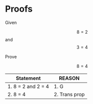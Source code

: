 # Proofs

Given

$$ 8 = 2 $$
and
$$ 3 = 4 $$

Prove

$$ 8 = 4 $$

| Statement         |REASON         |
|-------            |---            |
|1. 8 = 2 and 2 = 4 | 1. G          |
| 2. 8 = 4          | 2. Trans prop |


